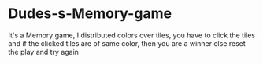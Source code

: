 # Dudes-s-Memory-game
It's a Memory game, I distributed colors over tiles, you have to click the tiles and if the clicked tiles are of same color, then you are a winner else reset the play and try again

